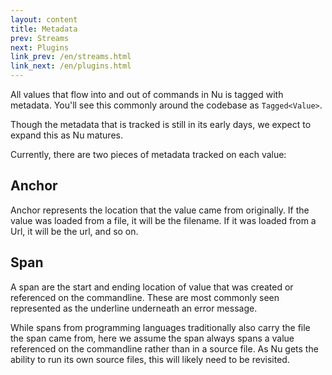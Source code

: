 ```yaml
---
layout: content
title: Metadata
prev: Streams
next: Plugins
link_prev: /en/streams.html
link_next: /en/plugins.html
---
```


All values that flow into and out of commands in Nu is tagged with metadata.  You'll see this commonly around the codebase as `Tagged<Value>`. 

Though the metadata that is tracked is still in its early days, we expect to expand this as Nu matures.

Currently, there are two pieces of metadata tracked on each value:

## Anchor

Anchor represents the location that the value came from originally. If the value was loaded from a file, it will be the filename. If it was loaded from a Url, it will be the url, and so on.

## Span

A span are the start and ending location of value that was created or referenced on the commandline. These are most commonly seen represented as the underline underneath an error message.

While spans from programming languages traditionally also carry the file the span came from, here we assume the span always spans a value referenced on the commandline rather than in a source file. As Nu gets the ability to run its own source files, this will likely need to be revisited.

